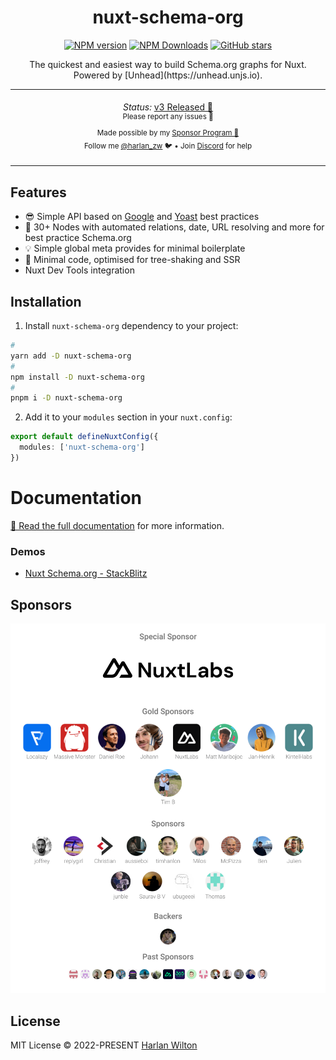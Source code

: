 <h1 align='center'>nuxt-schema-org</h1>

<p align="center">
<a href='https://github.com/harlan-zw/nuxt-schema-org/actions/workflows/test.yml'>
</a>
<a href="https://www.npmjs.com/package/nuxt-schema-org" target="__blank"><img src="https://img.shields.io/npm/v/nuxt-schema-org?style=flat&colorA=002438&colorB=28CF8D" alt="NPM version"></a>
<a href="https://www.npmjs.com/package/nuxt-schema-org" target="__blank"><img alt="NPM Downloads" src="https://img.shields.io/npm/dm/nuxt-schema-org?flat&colorA=002438&colorB=28CF8D"></a>
<a href="https://github.com/harlan-zw/nuxt-schema-org" target="__blank"><img alt="GitHub stars" src="https://img.shields.io/github/stars/harlan-zw/nuxt-schema-org?flat&colorA=002438&colorB=28CF8D"></a>
</p>


<p align="center">
The quickest and easiest way to build Schema.org graphs for Nuxt. Powered by [Unhead](https://unhead.unjs.io).
</p>

<p align="center">
<table>
<tbody>
<td align="center">
<img width="800" height="0" /><br>
<i>Status:</i> <a href="https://github.com/harlan-zw/nuxt-schema-org/releases/tag/v3.0.0">v3 Released 🎉</a></b> <br>
<sup> Please report any issues 🐛</sup><br>
<sub>Made possible by my <a href="https://github.com/sponsors/harlan-zw">Sponsor Program 💖</a><br> Follow me <a href="https://twitter.com/harlan_zw">@harlan_zw</a> 🐦 • Join <a href="https://discord.gg/275MBUBvgP">Discord</a> for help</sub><br>
<img width="800" height="0" />
</td>
</tbody>
</table>
</p>

## Features

- 😎 Simple API based on [Google](https://developers.google.com/search/docs/advanced/structured-data/search-gallery) and [Yoast](https://developer.yoast.com/features/schema/overview) best practices
- 🧙 30+ Nodes with automated relations, date, URL resolving and more for best practice Schema.org
- 💡 Simple global meta provides for minimal boilerplate
- 🌳 Minimal code, optimised for tree-shaking and SSR
- Nuxt Dev Tools integration

## Installation

1. Install `nuxt-schema-org` dependency to your project:

```bash
#
yarn add -D nuxt-schema-org
#
npm install -D nuxt-schema-org
#
pnpm i -D nuxt-schema-org
```


2. Add it to your `modules` section in your `nuxt.config`:

```ts
export default defineNuxtConfig({
  modules: ['nuxt-schema-org']
})
```

# Documentation

[📖 Read the full documentation](https://nuxtseo.com/schema-org) for more information.


### Demos

- [Nuxt Schema.org - StackBlitz](https://stackblitz.com/edit/nuxt-starter-z9np1t?file=package.json)

## Sponsors

<p align="center">
  <a href="https://raw.githubusercontent.com/harlan-zw/static/main/sponsors.svg">
    <img src='https://raw.githubusercontent.com/harlan-zw/static/main/sponsors.svg'/>
  </a>
</p>


## License

MIT License © 2022-PRESENT [Harlan Wilton](https://github.com/harlan-zw)
